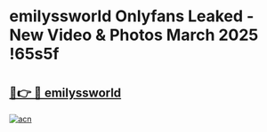 # emilyssworld Onlyfans Leaked - New Video & Photos March 2025 !65s5f

# <h2><a href="https://rjqoz9.iuczelnia.edu.pl?title=emilyssworld&ref=65s5f">🔗👉 🔴 emilyssworld</a></h2>

[![acn](https://github.com/user-attachments/assets/0f9c940e-d8b0-45ae-aac7-cd30a18b3e1c)](https://rjqoz9.iuczelnia.edu.pl?title=emilyssworld&ref=65s5f)

